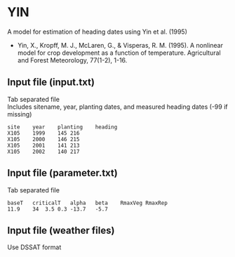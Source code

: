 # YIN
A model for estimation of heading dates using Yin et al. (1995)    
* Yin, X., Kropff, M. J., McLaren, G., & Visperas, R. M. (1995). A nonlinear model for crop development as a function of temperature. Agricultural and Forest Meteorology, 77(1-2), 1-16.

Input file (input.txt)    
-------------
Tab separated file    
Includes sitename, year, planting dates, and measured heading dates (-99 if missing)
````
site	year	planting	heading    
X105	1999	145	216    
X105	2000	146	215    
X105	2001	141	213     
X105	2002	140	217    
````
Input file (parameter.txt)    
-------------
Tab separated file    
````
baseT	criticalT	alpha	beta	RmaxVeg	RmaxRep
11.9	34	3.5	0.3	-13.7	-5.7
````
Input file (weather files)    
-------------
Use DSSAT format
